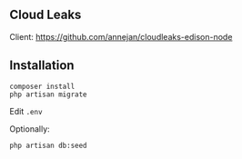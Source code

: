 ## Cloud Leaks

Client: https://github.com/annejan/cloudleaks-edison-node

## Installation

```
composer install
php artisan migrate
```

Edit `.env`

Optionally:
```
php artisan db:seed
```
